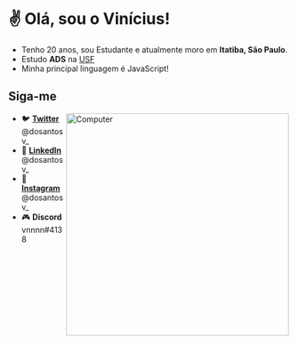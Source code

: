 # ✌ Olá, sou o Vinícius!

- Tenho 20 anos, sou Estudante e atualmente moro em **Itatiba, São Paulo**.
- Estudo **ADS** na [USF](https://www.usf.edu.br/)
- Minha principal linguagem é JavaScript!
 
## Siga-me

<img src="https://raw.githubusercontent.com/MicaelliMedeiros/micaellimedeiros/master/image/computer-illustration.png" min-width="400px" max-width="400px" width="400px" align="right" alt="Computer">

- 🐦 **[Twitter](https://twitter.com/dosantosv_)** @dosantosv_
- 💼 **[LinkedIn](https://www.linkedin.com/in/win%C3%ADcius-ferreira-dos-santos-a58952214/)** @dosantosv_
- 📸 **[Instagram](https://www.instagram.com/dosantosv_/)** @dosantosv_
- 🎮 **Discord** vnnnn#4138

